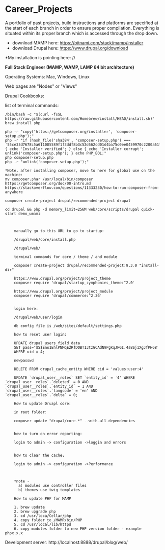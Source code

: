 # Career_Projects
A portfolio of past projects, build instructions and platforms are specified at the start of each branch in order to ensure proper compilation.  Everything is situated within its proper branch which is accessed through the drop down.   

* download MAMP here: https://bitnami.com/stack/mamp/installer
* download Drupal here: https://www.drupal.org/download

*My installation is pointing here: //

<b>Full Stack Engineer (MAMP, WAMP, LAMP 64 bit architecture) </b>

Operating Systems:
Mac, Windows, Linux


Web pages are "Nodes" or "Views"

Drupal Cookbooks: 




list of terminal commands:

    /bin/bash -c "$(curl -fsSL https://raw.githubusercontent.com/Homebrew/install/HEAD/install.sh)"
    brew install php
  
    php -r "copy('https://getcomposer.org/installer', 'composer-setup.php');"
    php -r "if (hash_file('sha384', 'composer-setup.php') === '55ce33d7678c5a611085589f1f3ddf8b3c52d662cd01d4ba75c0ee0459970c2200a51f492d557530c71c15d8dba01eae') { echo 'Installer verified'; } else { echo 'Installer corrupt'; unlink('composer-setup.php'); } echo PHP_EOL;"
    php composer-setup.php
    php -r "unlink('composer-setup.php');"

    *Note, after installing composer, move to here for global use on the machine: 
    mv composer.phar /usr/local/bin/composer
    https://getcomposer.org/doc/00-intro.md
    https://stackoverflow.com/questions/11333230/how-to-run-composer-from-anywhere

    composer create-project drupal/recommended-project drupal 

    cd drupal && php -d memory_limit=256M web/core/scripts/drupal quick-start demo_umami

       

        manually go to this URL to go to startup:
        
        /drupal/web/core/install.php

        /drupal/web/

        terminal commands for core / theme / and module
        
        composer create-project drupal/recommended-project:9.3.0 "install-dir"

        https://www.drupal.org/project/project_theme
        composer require 'drupal/startup_zymphonies_theme:^2.0'

        https://www.drupal.org/project/project_module
        composer require 'drupal/commerce:^2.36'

        
        login here:
        
        /drupal/web/user/login

        db config file is /web/sites/default/settings.php

        how to reset user login:

        UPDATE drupal_users_field_data 
        SET pass='$S$Eno1EhlPNMqE2RfDOBT13tzGCAdN9PgKqJFGI.4sBSj1XgJfPH68' 
        WHERE uid = 4;

        newpasswd

        DELETE FROM drupal_cache_entity WHERE cid = 'values:user:4' 

        UPDATE `drupal_user__roles` SET `entity_id` = '4' WHERE `drupal_user__roles`.`deleted` = 0 AND `drupal_user__roles`.`entity_id` = 1 AND `drupal_user__roles`.`langcode` = 'en' AND `drupal_user__roles`.`delta` = 0; 

        How to update Druapl core:

        in root folder:

        composer update "drupal/core-*" --with-all-dependencies


        how to turn on error reporting:
        
        login to admin -> configuration ->loggin and errors
        
        
        how to clear the cache;
        
        login to admin -> configuration ->Performance
        
        
        
        *note - 
          a) modules use controller files
          b) themes use twig templates
        
        How to update PHP for MAMP
        
        1. brew update 
        2. brew upgrade php 
        3. cd /usr/loca/Cellar/php 
        4. copy folder to /MAMP/bin/PHP
        5. cd /usr/local/lib/httpd
        6. copy modules folder to new PHP version folder - example phpx.x.x
        

Development server:
http://localhost:8888/drupal/blog/web/
